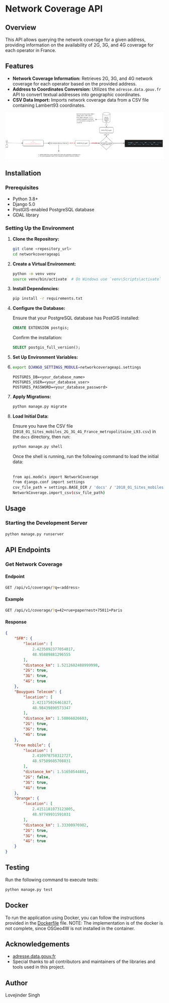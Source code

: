 # Network Coverage API

## Overview

This API allows querying the network coverage for a given address, providing information on the availability of 2G, 3G, and 4G coverage for each operator in France.

## Features

- **Network Coverage Information:** Retrieves 2G, 3G, and 4G network coverage for each operator based on the provided address.
- **Address to Coordinates Conversion:** Utilizes the `adresse.data.gouv.fr` API to convert textual addresses into geographic coordinates.
- **CSV Data Import:** Imports network coverage data from a CSV file containing Lambert93 coordinates.

<img src="https://github.com/love10aero/networkcoverageapi/blob/main/docs/logic.png"/>


## Installation

### Prerequisites

- Python 3.8+
- Django 5.0
- PostGIS-enabled PostgreSQL database
- GDAL library

### Setting Up the Environment

1. **Clone the Repository:**

    ```sh
    git clone <repository_url>
    cd networkcoverageapi
    ```

2. **Create a Virtual Environment:**

    ```sh
    python -m venv venv
    source venv/bin/activate  # On Windows use `venv\Scripts\activate`
    ```

3. **Install Dependencies:**

    ```sh
    pip install -r requirements.txt
    ```

4. **Configure the Database:**

    Ensure that your PostgreSQL database has PostGIS installed:

    ```sql
    CREATE EXTENSION postgis;
    ```

    Confirm the installation:

    ```sql
    SELECT postgis_full_version();
    ```

5. **Set Up Environment Variables:**
1. 
    ```sh
    export DJANGO_SETTINGS_MODULE=networkcoverageapi.settings
    ```

    ```env
    POSTGRES_DB=<your_database_name>
    POSTGRES_USER=<your_database_user>
    POSTGRES_PASSWORD=<your_database_password>
    ```

6. **Apply Migrations:**

    ```sh
    python manage.py migrate
    ```

7. **Load Initial Data:**

    Ensure you have the CSV file (`2018_01_Sites_mobiles_2G_3G_4G_France_metropolitaine_L93.csv`) in the `docs` directory, then run:

    ```sh
    python manage.py shell
    ```

    Once the shell is running, run the following command to load the initial data:

    ```sh

    from api.models import NetworkCoverage
    from django.conf import settings
    csv_file_path = settings.BASE_DIR / 'docs' / '2018_01_Sites_mobiles_2G_3G_4G_France_metropolitaine_L93.csv'
    NetworkCoverage.import_csv(csv_file_path)

    ```

## Usage

### Starting the Development Server

```sh
python manage.py runserver
```	

## API Endpoints
### Get Network Coverage
#### Endpoint
```bash
GET /api/v1/coverage/?q=<address>
```	

#### Example

```bash
GET /api/v1/coverage/?q=42+rue+papernest+75011+Paris
```

#### Response
```json
{
    "SFR": {
        "location": [
            2.4235892377054817,
            48.95889881296555
        ],
        "distance_km": 1.5212682488999998,
        "2G": true,
        "3G": true,
        "4G": true
    },
    "Bouygues Telecom": {
        "location": [
            2.421175026461827,
            48.98439890573347
        ],
        "distance_km": 1.58866826603,
        "2G": true,
        "3G": true,
        "4G": true
    },
    "Free mobile": {
        "location": [
            2.410978758312727,
            48.97509605708831
        ],
        "distance_km": 1.51650544801,
        "2G": false,
        "3G": true,
        "4G": true
    },
    "Orange": {
        "location": [
            2.4151181073123005,
            48.97749931591031
        ],
        "distance_km": 1.33300976902,
        "2G": true,
        "3G": true,
        "4G": true
    }
}
```	
## Testing
Run the following command to execute tests:
```bash	
python manage.py test
```

## Docker

To run the application using Docker, you can follow the instructions provided in the [Dockerfile](Dockerfile) file. 
NOTE: The implementation is of the docker is not complete, since OSGeo4W is not installed in the container. 


## Acknowledgements

- [adresse.data.gouv.fr](https://adresse.data.gouv.fr/)
- Special thanks to all contributors and maintainers of the libraries and tools used in this project.

## Author

Lovejinder Singh
